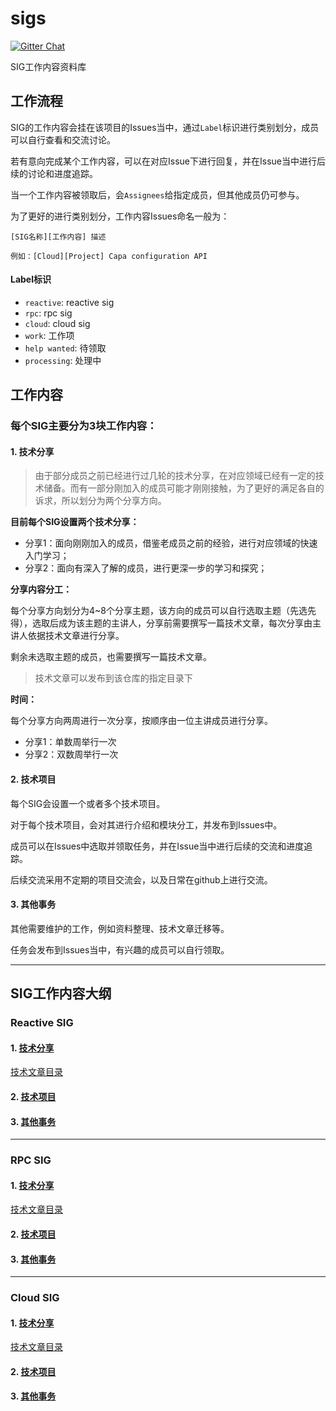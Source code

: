 # sigs

[![Gitter Chat](https://badges.gitter.im/Join%20Chat.svg)](https://groups.google.com/g/reactive-group)

SIG工作内容资料库

## 工作流程

SIG的工作内容会挂在该项目的Issues当中，通过`Label`标识进行类别划分，成员可以自行查看和交流讨论。

若有意向完成某个工作内容，可以在对应Issue下进行回复，并在Issue当中进行后续的讨论和进度追踪。

当一个工作内容被领取后，会`Assignees`给指定成员，但其他成员仍可参与。

为了更好的进行类别划分，工作内容Issues命名一般为：

```
[SIG名称][工作内容] 描述

例如：[Cloud][Project] Capa configuration API
```

#### Label标识

+ `reactive`: reactive sig
+ `rpc`: rpc sig
+ `cloud`: cloud sig
+ `work`: 工作项
+ `help wanted`: 待领取
+ `processing`: 处理中

## 工作内容

### 每个SIG主要分为3块工作内容：

#### 1. 技术分享

> 由于部分成员之前已经进行过几轮的技术分享，在对应领域已经有一定的技术储备。而有一部分刚加入的成员可能才刚刚接触，为了更好的满足各自的诉求，所以划分为两个分享方向。

**目前每个SIG设置两个技术分享：**

+ 分享1：面向刚刚加入的成员，借鉴老成员之前的经验，进行对应领域的快速入门学习；
+ 分享2：面向有深入了解的成员，进行更深一步的学习和探究；

**分享内容分工：**

每个分享方向划分为4~8个分享主题，该方向的成员可以自行选取主题（先选先得），选取后成为该主题的主讲人，分享前需要撰写一篇技术文章，每次分享由主讲人依据技术文章进行分享。

剩余未选取主题的成员，也需要撰写一篇技术文章。

> 技术文章可以发布到该仓库的指定目录下

**时间：**

每个分享方向两周进行一次分享，按顺序由一位主讲成员进行分享。

+ 分享1：单数周举行一次
+ 分享2：双数周举行一次

#### 2. 技术项目

每个SIG会设置一个或者多个技术项目。

对于每个技术项目，会对其进行介绍和模块分工，并发布到Issues中。

成员可以在Issues中选取并领取任务，并在Issue当中进行后续的交流和进度追踪。

后续交流采用不定期的项目交流会，以及日常在github上进行交流。

#### 3. 其他事务

其他需要维护的工作，例如资料整理、技术文章迁移等。

任务会发布到Issues当中，有兴趣的成员可以自行领取。

---

## SIG工作内容大纲

### Reactive SIG

#### 1. [技术分享](./sig/reactive/talk)

[技术文章目录](./sig/reactive/talk/blog)

#### 2. [技术项目](./sig/reactive/project)

#### 3. [其他事务](./sig/reactive/affairs)

---

### RPC SIG

#### 1. [技术分享](./sig/rpc/talk)

[技术文章目录](./sig/rpc/talk/blog)

#### 2. [技术项目](./sig/rpc/project)

#### 3. [其他事务](./sig/rpc/affairs)

---

### Cloud SIG

#### 1. [技术分享](./sig/cloud/talk)

[技术文章目录](./sig/cloud/talk/blog)

#### 2. [技术项目](./sig/cloud/project)

#### 3. [其他事务](./sig/cloud/affairs)
